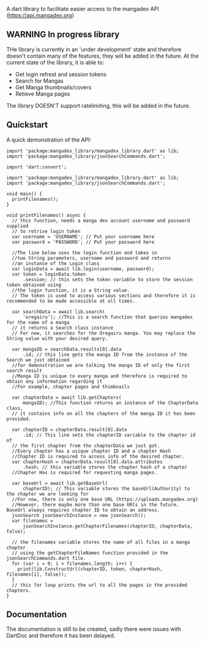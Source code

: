 A dart library to facilitate easier access to the mangadex API (https://api.mangadex.org)

## WARNING In progress library

THe library is currently in an 'under development' state and therefore doesn't contain many of the features, they will be added in the future. At the current state of the library, it is able to:
 - Get login refrest and session tokens
 - Search for Mangas
 - Get Manga thumbnails/covers
 - Retieve Manga pages

The library DOESN'T support ratelimiting, this will be added in the future.

## Quickstart

A quick demonstration of the API:

```
import 'package:mangadex_library/mangadex_library.dart' as lib;
import 'package:mangadex_library/jsonSearchCommands.dart';

import 'dart:convert';

import 'package:mangadex_library/mangadex_library.dart' as lib;
import 'package:mangadex_library/jsonSearchCommands.dart';

void main() {
  printFilenames();
}

void printFilenames() async {
  // this function, needs a manga dex account username and password supplied
  // to retrive login token
  var username = 'USERNAME'; // Put your username here
  var password = 'PASSWORD'; // Put your password here

  //The line below uses the login function and takes in
  //two String parameters, username and password and returns
  //an instance of the Login class
  var loginData = await lib.login(username, password);
  var token = loginData.token
      .session; // this sets the token variable to store the session token obtained using
  //the login function, it is a String value.
  // The token is used to access various sections and therefore it is recommended to be made accessible at all times.

  var searchData = await lib.search(
      'oregairu'); //This is a search function that queries mangadex for the name of a manga
  // it returns a Search class instance
  // For now, it searches for the Oregairu manga. You may replace the String value with your desired query.

  var mangaID = searchData.results[0].data
      .id; // this line gets the manga ID from the instance of the Search we just obtained
  //for demonstration we are talking the manga ID of only the first search result
  //Manga ID is unique to every manga and therefore is required to obtain any information regarding it
  //For example, chapter pages and thimbnails

  var chapterData = await lib.getChapters(
      mangaID); //This function returns an instance of the ChapterData class,
  // it contains info on all the chapters of the manga ID it has been provided.

  var chapterID = chapterData.result[0].data
      .id; // This line sets the chapterID variable to the chapter id of
  // the first chapter from the chapterData we just got.
  //Every chapter has a usique chapter ID and a chapter Hash
  //Chapter ID is required to access info of the desired chapter.
  var chapterHash = chapterData.result[0].data.attributes
      .hash; // this variable stores the chapter hash of a chapter
  //Chapter Has is required for requesting manga pages.

  var baseUrl = await lib.getBaseUrl(
      chapterID); // This variable stores the baseUrl(Authority) to the chapter we are looking for
  //For now, there is only one base URL (https://uploads.mangadex.org)
  //However, there maybe more than one base URls in the future. BaseUrl always requires chapter ID to obtain an address.
  jsonSearch jsonSearchInstance = new jsonSearch();
  var filenames =
      jsonSearchInstance.getChapterFilenames(chapterID, chapterData, false);

  // the filenames variable stores the name of all files in a manga chapter
  // using the getChapterFileNames function provided in the jsonSearchCommands.dart file.
  for (var i = 0; i < filenames.length; i++) {
    print(lib.ConstructUrl(chapterID, token, chapterHash, filenames[i], false));
  }
  // this for loop prints the url to all the pages in the provided chapters.
}

```

## Documentation
The documentation is still to be created, sadly there were issues with DartDoc and therefore it has been delayed.